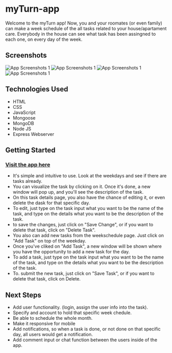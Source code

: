 # myTurn-app

Welcome to the myTurn app!
Now, you and your roomates (or even family) can make a week schedule of the all tasks related to your house/apartament care.
Everybody in the house can see what task has been assingned to each one, on every day of the week.
## Screenshots

![App Screenshots 1](/images/01-myTurn.png)
![App Screenshots 1](Assets/Screenshot02.png)
![App Screenshots 1](Assets/Screenshot03.png)
![App Screenshots 1](Assets/Screenshot04.png)

## Technologies Used

* HTML
* CSS
* JavaScript
* Mongoose
* MongoDB
* Node JS
* Express Webserver

## Getting Started

### [Visit the app  here](https://)

* It's simple and intuitive to use. Look at the weekdays and see if there are tasks already. 
* You can visualize the task by clicking on it. Once it's done, a new window will pop up, and you'll see the description of the task.
* On this task details page, you also have the chance of editing it, or even delete the dask for that specific day.
* To edit, just type on the task input what you want to be the name of the task, and type on the details what you want to be the description of the task.
* to save the changes, just click on "Save Change", or if you want to delete that task, click on "Delete Task".
* You also can add new tasks from the weekschedule page. Just click on "Add Task" on top of the weekday.
* Once you've cliked on "Add Task", a new window will be shown where you have the opportunity to add a new task for the day.
* To add a task, just type on the task input what you want to be the name of the task, and type on the details what you want to be the description of the task.
* To. submit the new task, just click on "Save Task", or if you want to delete that task, click on Delete.



## Next Steps

* Add user functionality. (login, assign the user info into the task).
* Specify and account to hold that specific week chedule.
* Be able to schedule the whole month.
* Make it responsive for mobile
* Add notifications, so when a task is done, or not done on that specific day, all users would get a notification.
* Add comment input or chat function between the users inside of the app. 
